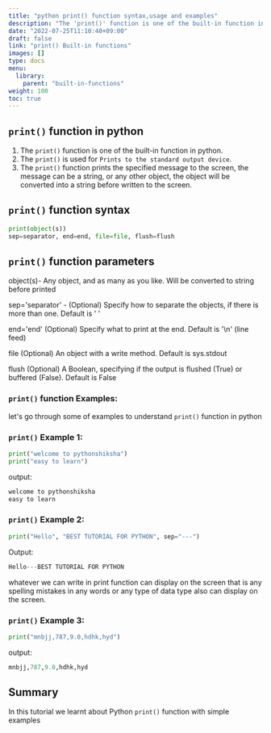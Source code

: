 ```yaml
---
title: "python print() function syntax,usage and examples"
description: "The 'print()' function is one of the built-in function in python"
date: "2022-07-25T11:10:40+09:00"
draft: false
link: "print() Built-in functions"
images: []
type: docs
menu:
  library:
    parent: "built-in-functions"
weight: 100
toc: true
---
```


## `print()` function  in python

1. The `print()` function is one of the built-in function in python.
2. The `print()` is used for `Prints to the standard output device`.
3. The `print()` function prints the specified message to the screen,
the message can be a string, or any other object, the object will be converted into a string before written to the screen.

## `print()` function syntax

```python
print(object(s))
sep=separator, end=end, file=file, flush=flush
```

## `print()` function parameters

object(s)- Any object, 
and as many as you like. Will be converted to string before printed

sep='separator' - (Optional)
Specify how to separate the objects, if there is more than one. Default is ' '

end='end' (Optional) 
Specify what to print at the end. Default is '\n' (line feed)

file (Optional) 
An object with a write method. Default is sys.stdout

flush (Optional) 
A Boolean, specifying if the output is flushed (True) or buffered (False). Default is False

### `print()` function Examples:

let's go through some of examples to understand `print()` function in python

### `print()` Example 1:
```python
print("welcome to pythonshiksha")
print("easy to learn")
```
output:

```python
welcome to pythonshiksha
easy to learn
```
### `print()` Example 2:

```python
print("Hello", "BEST TUTORIAL FOR PYTHON", sep="---")
```
Output:

```python
Hello---BEST TUTORIAL FOR PYTHON
```
whatever we can write in print function can display on the screen that is any spelling mistakes in any words or any type of data type also can display on the screen.

### `print()` Example 3:

```python
print("mnbjj,787,9.0,hdhk,hyd")
```
output:

```python
mnbjj,787,9.0,hdhk,hyd
```
## Summary
In this tutorial we learnt about Python `print()` function with simple examples